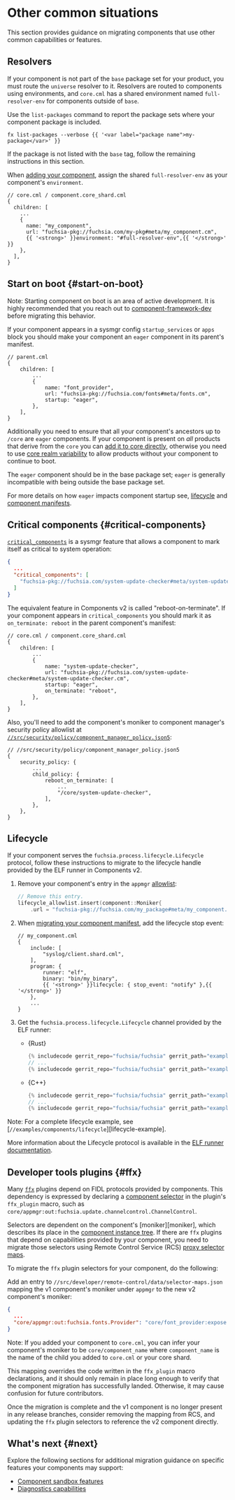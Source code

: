# Other common situations

This section provides guidance on migrating components that use other common
capabilities or features.

## Resolvers

If your component is not part of the `base` package set for your product, you
must route the `universe` resolver to it. Resolvers are routed to components
using environments, and `core.cml` has a shared environment named
`full-resolver-env` for components outside of `base`.

Use the `list-packages` command to report the package sets where your component
package is included.

```posix-terminal
fx list-packages --verbose {{ '<var label="package name">my-package</var>' }}
```

If the package is not listed with the `base` tag, follow the remaining
instructions in this section.

When [adding your component][migrate-components-add], assign the shared
`full-resolver-env` as your component's `environment`.

```json5
// core.cml / component.core_shard.cml
{
  children: [
    ...
    {
      name: "my_component",
      url: "fuchsia-pkg://fuchsia.com/my-pkg#meta/my_component.cm",
      {{ '<strong>' }}environment: "#full-resolver-env",{{ '</strong>' }}
    },
  ],
}
```

## Start on boot {#start-on-boot}

Note: Starting component on boot is an area of active development. It is highly
recommended that you reach out to [component-framework-dev][cf-dev-list] before
migrating this behavior.

If your component appears in a sysmgr config `startup_services` or `apps` block
you should make your component an `eager` component in its parent's manifest.

```json5
// parent.cml
{
    children: [
        ...
        {
            name: "font_provider",
            url: "fuchsia-pkg://fuchsia.com/fonts#meta/fonts.cm",
            startup: "eager",
        },
    ],
}
```

Additionally you need to ensure that all your component's ancestors up to
`/core` are `eager` components. If your component is present on *all* products
that derive from the `core` you can [add it to core directly][migrate-add-core],
otherwise you need to use [core realm variability][migrate-add-shard] to allow
products without your component to continue to boot.

The `eager` component should be in the base package set; `eager` is generally
incompatible with being outside the base package set.

For more details on how `eager` impacts component startup see,
[lifecycle][eager-lifecycle] and [component manifests][eager-manifest].

## Critical components {#critical-components}

[`critical_components`][sysmgr-critical-components] is a sysmgr feature that
allows a component to mark itself as critical to system operation:

```json
{
  ...
  "critical_components": [
    "fuchsia-pkg://fuchsia.com/system-update-checker#meta/system-update-checker.cmx"
  ]
}
```

The equivalent feature in Components v2 is called "reboot-on-terminate". If your
component appears in `critical_components` you should mark it as `on_terminate:
reboot` in the parent component's manifest:

```
// core.cml / component.core_shard.cml
{
    children: [
        ...
        {
            name: "system-update-checker",
            url: "fuchsia-pkg://fuchsia.com/system-update-checker#meta/system-update-checker.cm",
            startup: "eager",
            on_terminate: "reboot",
        },
    ],
}
```

Also, you'll need to add the component's moniker to component manager's security
policy allowlist at
[`//src/security/policy/component_manager_policy.json5`][src-security-policy]:

```
// //src/security/policy/component_manager_policy.json5
{
    security_policy: {
        ...
        child_policy: {
            reboot_on_terminate: [
                ...
                "/core/system-update-checker",
            ],
        },
    },
}
```

## Lifecycle

If your component serves the `fuchsia.process.lifecycle.Lifecycle` protocol,
follow these instructions to migrate to the lifecycle handle provided by the
ELF runner in Components v2.

1.  Remove your component's entry in the `appmgr`
    [allowlist][cs-appmgr-allowlist]:

    ```cpp
    // Remove this entry.
    lifecycle_allowlist.insert(component::Moniker{
        .url = "fuchsia-pkg://fuchsia.com/my_package#meta/my_component.cmx", .realm_path = {"app", "sys"}});
    ```
1.  When [migrating your component manifest][migrate-components], add
    the lifecycle stop event:

    ```json5
    // my_component.cml
    {
        include: [
            "syslog/client.shard.cml",
        ],
        program: {
            runner: "elf",
            binary: "bin/my_binary",
            {{ '<strong>' }}lifecycle: { stop_event: "notify" },{{ '</strong>' }}
        },
        ...
    }
    ```

1. Get the `fuchsia.process.lifecycle.Lifecycle` channel provided by the ELF
   runner:

    * {Rust}

      ```rust
      {% includecode gerrit_repo="fuchsia/fuchsia" gerrit_path="examples/components/lifecycle/rust/src/lifecycle.rs" region_tag="imports" adjust_indentation="auto" %}
      // ...
      {% includecode gerrit_repo="fuchsia/fuchsia" gerrit_path="examples/components/lifecycle/rust/src/lifecycle.rs" region_tag="lifecycle_handler" adjust_indentation="auto" %}
      ```

    * {C++}

      ```cpp
      {% includecode gerrit_repo="fuchsia/fuchsia" gerrit_path="examples/components/lifecycle/cpp/lifecycle.cc" region_tag="imports" adjust_indentation="auto" %}
      // ...
      {% includecode gerrit_repo="fuchsia/fuchsia" gerrit_path="examples/components/lifecycle/cpp/lifecycle.cc" region_tag="lifecycle_handler" adjust_indentation="auto" %}
      ```

Note: For a complete lifecycle example, see
[`//examples/components/lifecycle`][lifecycle-example].

More information about the Lifecycle protocol is available in the
[ELF runner documentation][elf-runner-docs].

## Developer tools plugins {#ffx}

Many [`ffx`][ffx-overview] plugins depend on FIDL protocols provided by
components. This dependency is expressed by declaring a
[component selector][component-select] in the plugin's `ffx_plugin` macro,
such as `core/appmgr:out:fuchsia.update.channelcontrol.ChannelControl`.

Selectors are dependent on the component's [moniker][moniker], which describes
its place in the [component instance tree][glossary.component-instance-tree].
If there are `ffx` plugins that depend on capabilities provided by your component,
you need to migrate those selectors using Remote Control Service (RCS)
[proxy selector maps][rcs-selector-maps].

To migrate the `ffx` plugin selectors for your component, do the following:

Add an entry to `//src/developer/remote-control/data/selector-maps.json` mapping
the v1 component's moniker under `appmgr` to the new v2 component's moniker:

```json
{
  ...
  "core/appmgr:out:fuchsia.fonts.Provider": "core/font_provider:expose:fuchsia.fonts.Provider"
}
```

Note: If you added your component to `core.cml`, you can infer your
component's moniker to be `core/component_name` where `component_name` is
the name of the child you added to `core.cml` or your core shard.

This mapping overrides the code written in the `ffx_plugin` macro declarations,
and it should only remain in place long enough to verify that the component
migration has successfully landed. Otherwise, it may cause confusion for future
contributors.

Once the migration is complete and the v1 component is no longer present in any
release branches, consider removing the mapping from RCS, and updating the
`ffx` plugin selectors to reference the v2 component directly.

## What's next {#next}

Explore the following sections for additional migration guidance on
specific features your components may support:

-   [Component sandbox features](features.md)
-   [Diagnostics capabilities](diagnostics.md)

[cf-dev-list]: https://groups.google.com/a/fuchsia.dev/g/component-framework-dev
[component-select]: /development/tools/ffx/commands/component-select.md
[cs-appmgr-allowlist]: https://cs.opensource.google/fuchsia/fuchsia/+/main:src/sys/appmgr/main.cc;l=125;drc=ddf6d10ce8cf63268e21620638ea02e9b2b7cd20
[eager-lifecycle]: /development/components/connect.md#eager
[eager-manifest]: https://fuchsia.dev/reference/cml#children
[elf-runner-docs]: /concepts/components/v2/elf_runner.md#lifecycle
[ffx-overview]: /development/tools/ffx/overview.md
[glossary.component-instance-tree]: /glossary/README.md#component-instance-tree
[glossary.environment]: /glossary/README.md#environment
[migrate-add-core]: /development/components/v2/migration/components.md#add-core-direct
[migrate-add-shard]: /development/components/v2/migration/components.md#add-core-shard
[migrate-components]: /development/components/v2/migration/components.md
[migrate-components-add]: /development/components/v2/migration/components.md#add-component-to-topology
[rust-lifecycle]: /examples/components/lifecycle
[src-security-policy]: /src/security/policy/component_manager_policy.json5
[sysmgr-critical-components]: /concepts/components/v1/sysmgr.md#critical_components
[rcs-selector-maps]: /development/tools/ffx/development/plugins.md#selector-maps